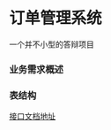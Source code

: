 # 订单管理系统

一个并不小型的答辩项目


### 业务需求概述

### 表结构


[接口文档地址](http://49.233.85.147:9001/zzshx/swagger-ui.html)  






